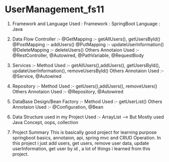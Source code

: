 # UserManagement_fs11

1. Framework and Language Used :
   Framework : SpringBoot
   Language : Java

2. Data Flow
   Controller :-
   @GetMapping :- getAllUsers(), getUsersById()
   @PostMapping :- addUsers()
   @PutMapping :- updateUserInformation()
   @DeleteMapping :- deleteUsers()
   Others Annotaion Used :- @RestController, @Autowired, @PathVariable, @RequestBody

3. Services :-
   Method Used :- getAllUsers(),addUsers(), getUsersById(), updateUserInformation(), removeUsersById()
   Others Annotaion Used :- @Service, @Autowired

4. Repository :-
   Method Used :- getUsers(),addUsers(), removeUsers()
   Others Annotaion Used :- @Repository, @Autowired

5. DataBase Design/Bean Factory :-
   Method Used :- getUserList()
   Others Annotaion Used :- @Configuration, @Bean

6. Data Structure used in my Project
   Used :- ArrayList --> But Mostly used Java Concept, oops, collection

7. Project Summary
This is basically good project for learning purpose springboot basics, annotaion, api, spring mvc and CRUD Operation. In this project i just add users, get users, remove user data, update userInformation, get user by id , a lot of things i learned from this project.
